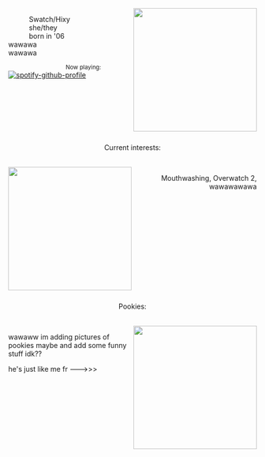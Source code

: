 <img align="right" width="250" height="250" src="https://static.wikia.nocookie.net/overwatch_gamepedia/images/2/25/Spray_Hazard_Maisie%27s_Treat.png/revision/latest?cb=20241217173741">

   Swatch/Hixy<br/>
   she/they<br/>
   born in '06<br/>
wawawa <br/>
wawawa <br/>


<sub>          Now playing:</sub><br/> 
[![spotify-github-profile](https://spotify-github-profile.kittinanx.com/api/view?uid=grinningtea7&cover_image=true&theme=natemoo-re&show_offline=true&background_color=121212&interchange=true&bar_color=969696&bar_color_cover=false)](https://spotify-github-profile.kittinanx.com/api/view?uid=grinningtea7&redirect=true)

<img align="center" width="1000" height="10" src="https://gifcity.carrd.co/assets/images/gallery48/eea55b7e.gif?v=e3c0bc0f">


<p align="center">Current interests:</p><br/>

<img align="left" width="250" height="250" src="https://static.wikia.nocookie.net/overwatch_gamepedia/images/9/9c/Spray_Hazard_Puppy_Chow.png/revision/latest?cb=20241217173816">
<p align="right">
Mouthwashing, Overwatch 2, wawawawawa
</p>




<img align="center" width="1000" height="10" src="https://gifcity.carrd.co/assets/images/gallery48/eea55b7e.gif?v=e3c0bc0f">







<p align="center">Pookies:</p><br/>

<img align="right" width="250" height="250" src="https://static.wikia.nocookie.net/overwatch_gamepedia/images/6/6c/Spray_Hazard_Dog_Phreak.png/revision/latest?cb=20241217173711">

wawaww im adding pictures of pookies maybe and add some funny stuff idk??


he's just like me fr --->>>
